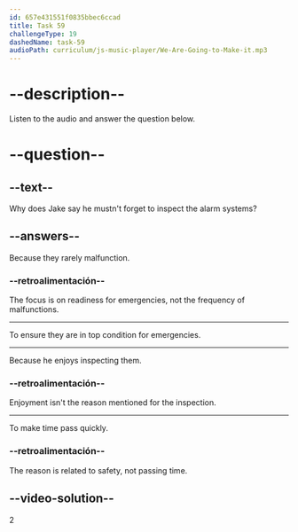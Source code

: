 ```yaml
---
id: 657e431551f0835bbec6ccad
title: Task 59
challengeType: 19
dashedName: task-59
audioPath: curriculum/js-music-player/We-Are-Going-to-Make-it.mp3
---
```


<!-- (audio) Jake: I mustn't forget to inspect the alarm systems. They have to be in top condition in case of emergencies. -->

# --description--

Listen to the audio and answer the question below.

# --question--

## --text--

Why does Jake say he mustn't forget to inspect the alarm systems?

## --answers--

Because they rarely malfunction.

### --retroalimentación--

The focus is on readiness for emergencies, not the frequency of malfunctions.

---

To ensure they are in top condition for emergencies.

---

Because he enjoys inspecting them.

### --retroalimentación--

Enjoyment isn't the reason mentioned for the inspection.

---

To make time pass quickly.

### --retroalimentación--

The reason is related to safety, not passing time.

## --video-solution--

2
